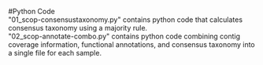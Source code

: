 #Python Code  
"01_scop-consensustaxonomy.py" contains python code that calculates consensus taxonomy using a majority rule.  
"02_scop-annotate-combo.py" contains python code combining contig coverage information, functional annotations, and consensus taxonomy into a single file for each sample.  
